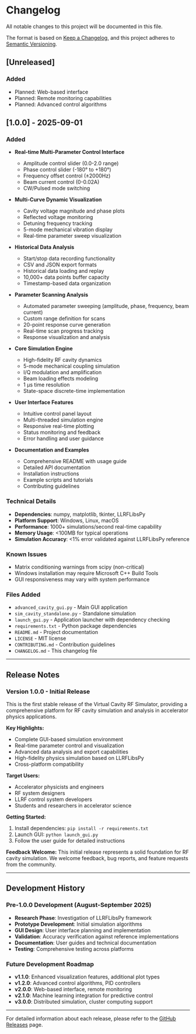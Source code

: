 # Changelog

All notable changes to this project will be documented in this file.

The format is based on [Keep a Changelog](https://keepachangelog.com/en/1.0.0/),
and this project adheres to [Semantic Versioning](https://semver.org/spec/v2.0.0.html).

## [Unreleased]

### Added
- Planned: Web-based interface
- Planned: Remote monitoring capabilities
- Planned: Advanced control algorithms

## [1.0.0] - 2025-09-01

### Added
- **Real-time Multi-Parameter Control Interface**
  - Amplitude control slider (0.0-2.0 range)
  - Phase control slider (-180° to +180°)
  - Frequency offset control (±2000Hz)
  - Beam current control (0-0.02A)
  - CW/Pulsed mode switching

- **Multi-Curve Dynamic Visualization**
  - Cavity voltage magnitude and phase plots
  - Reflected voltage monitoring
  - Detuning frequency tracking
  - 5-mode mechanical vibration display
  - Real-time parameter sweep visualization

- **Historical Data Analysis**
  - Start/stop data recording functionality
  - CSV and JSON export formats
  - Historical data loading and replay
  - 10,000+ data points buffer capacity
  - Timestamp-based data organization

- **Parameter Scanning Analysis**
  - Automated parameter sweeping (amplitude, phase, frequency, beam current)
  - Custom range definition for scans
  - 20-point response curve generation
  - Real-time scan progress tracking
  - Response visualization and analysis

- **Core Simulation Engine**
  - High-fidelity RF cavity dynamics
  - 5-mode mechanical coupling simulation
  - I/Q modulation and amplification
  - Beam loading effects modeling
  - 1 μs time resolution
  - State-space discrete-time implementation

- **User Interface Features**
  - Intuitive control panel layout
  - Multi-threaded simulation engine
  - Responsive real-time plotting
  - Status monitoring and feedback
  - Error handling and user guidance

- **Documentation and Examples**
  - Comprehensive README with usage guide
  - Detailed API documentation
  - Installation instructions
  - Example scripts and tutorials
  - Contributing guidelines

### Technical Details
- **Dependencies**: numpy, matplotlib, tkinter, LLRFLibsPy
- **Platform Support**: Windows, Linux, macOS
- **Performance**: 1000+ simulations/second real-time capability
- **Memory Usage**: <100MB for typical operations
- **Simulation Accuracy**: <1% error validated against LLRFLibsPy reference

### Known Issues
- Matrix conditioning warnings from scipy (non-critical)
- Windows installation may require Microsoft C++ Build Tools
- GUI responsiveness may vary with system performance

### Files Added
- `advanced_cavity_gui.py` - Main GUI application
- `sim_cavity_standalone.py` - Standalone simulation
- `launch_gui.py` - Application launcher with dependency checking
- `requirements.txt` - Python package dependencies
- `README.md` - Project documentation
- `LICENSE` - MIT license
- `CONTRIBUTING.md` - Contribution guidelines
- `CHANGELOG.md` - This changelog file

---

## Release Notes

### Version 1.0.0 - Initial Release

This is the first stable release of the Virtual Cavity RF Simulator, providing a comprehensive platform for RF cavity simulation and analysis in accelerator physics applications.

**Key Highlights:**
- Complete GUI-based simulation environment
- Real-time parameter control and visualization
- Advanced data analysis and export capabilities
- High-fidelity physics simulation based on LLRFLibsPy
- Cross-platform compatibility

**Target Users:**
- Accelerator physicists and engineers
- RF system designers
- LLRF control system developers
- Students and researchers in accelerator science

**Getting Started:**
1. Install dependencies: `pip install -r requirements.txt`
2. Launch GUI: `python launch_gui.py`
3. Follow the user guide for detailed instructions

**Feedback Welcome:**
This initial release represents a solid foundation for RF cavity simulation. We welcome feedback, bug reports, and feature requests from the community.

---

## Development History

### Pre-1.0.0 Development (August-September 2025)

- **Research Phase**: Investigation of LLRFLibsPy framework
- **Prototype Development**: Initial simulation algorithms
- **GUI Design**: User interface planning and implementation
- **Validation**: Accuracy verification against reference implementations
- **Documentation**: User guides and technical documentation
- **Testing**: Comprehensive testing across platforms

### Future Development Roadmap

- **v1.1.0**: Enhanced visualization features, additional plot types
- **v1.2.0**: Advanced control algorithms, PID controllers
- **v2.0.0**: Web-based interface, remote monitoring
- **v2.1.0**: Machine learning integration for predictive control
- **v3.0.0**: Distributed simulation, cluster computing support

---

For detailed information about each release, please refer to the [GitHub Releases](https://github.com/iuming/virtual-cavity-simulator/releases) page.
